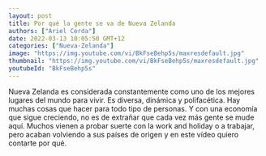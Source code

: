 ```yaml
---
layout: post
title: Por qué la gente se va de Nueva Zelanda
authors: ["Ariel Cerda"]
date: 2022-03-13 10:05:50 GMT+12
categories: ["Nueva-Zelanda"]
image: "https://img.youtube.com/vi/BkFseBehp5s/maxresdefault.jpg"
thumbnail: "https://img.youtube.com/vi/BkFseBehp5s/maxresdefault.jpg"
youtubeId: "BkFseBehp5s"
---
```


Nueva Zelanda es considerada constantemente como uno de los mejores lugares del mundo para vivir. Es diversa, dinámica y polifacética. Hay muchas cosas que hacer para todo tipo de personas. Y con una economía que sigue creciendo, no es de extrañar que cada vez más gente se mude aquí. Muchos vienen a probar suerte con la work and holiday o a trabajar, pero acaban volviendo a sus países de origen y en este vídeo quiero contarte por qué.
